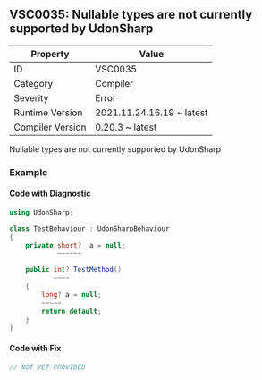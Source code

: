 ## VSC0035: Nullable types are not currently supported by UdonSharp

| Property         | Value                     | 
| ---------------- | ------------------------- | 
| ID               | VSC0035                   | 
| Category         | Compiler                  | 
| Severity         | Error                     | 
| Runtime Version  | 2021.11.24.16.19 ~ latest | 
| Compiler Version | 0.20.3 ~ latest           | 

Nullable types are not currently supported by UdonSharp  

### Example

#### Code with Diagnostic


```csharp
using UdonSharp;

class TestBehaviour : UdonSharpBehaviour
{
    private short? _a = null;
            ~~~~~~

    public int? TestMethod()
           ~~~~
    {
        long? a = null;
        ~~~~~
        return default;
    }
}
```

#### Code with Fix


```csharp
// NOT YET PROVIDED
```


